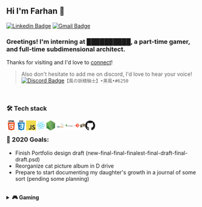## Hi I'm Farhan 👋

[![Linkedin Badge](https://img.shields.io/badge/-Farhan%20Daud-blue?style=flat&logo=Linkedin&logoColor=white&link=https://www.linkedin.com/in/Hantasmagoria/)](https://www.linkedin.com/in/Hantasmagoria/) [![Gmail Badge](https://img.shields.io/badge/-Farhan%20Daud-c14438?style=flat&logo=Gmail&logoColor=white&link=mailto:Farhan.Daud.hypersfusion@gmail.com)](mailto:Farhan.Daud.hypersfusion@gmail.com)

### Greetings! I'm interning at ██████████, a part-time gamer, and full-time subdimensional architect.

Thanks for visiting and I'd love to [connect](https://www.linkedin.com/in/Hantasmagoria/)!

> Also don't hesitate to add me on discord, I'd love to hear your voice!
> [![Discord Badge](https://img.shields.io/badge/-Add%20this%20ID%20=>-blue?style=flat&label=&logo=discord&logoColor=ffffff&color=7389D8&labelColor=6A7EC2&link=https://discordapp.com/users/137706148357734400)](https://discordapp.com/users/137706148357734400)`【風の妖精騎士】•黒風•#6250`

<br/>

### 🛠 Tech stack

[<img align="left" alt="HTML5" width="26px"    src="https://raw.githubusercontent.com/github/explore/80688e429a7d4ef2fca1e82350fe8e3517d3494d/topics/html/html.png"/>][wdi] [<img align="left" alt="CSS3" width="26px"    src="https://raw.githubusercontent.com/github/explore/80688e429a7d4ef2fca1e82350fe8e3517d3494d/topics/css/css.png"/>][csi] [<img align="left" alt="JavaScript" width="26px"    src="https://raw.githubusercontent.com/github/explore/80688e429a7d4ef2fca1e82350fe8e3517d3494d/topics/javascript/javascript.png"/>][jsi]
[<img align="left" alt="React" width="26px"    src="https://raw.githubusercontent.com/github/explore/80688e429a7d4ef2fca1e82350fe8e3517d3494d/topics/react/react.png"/>][react] [<img align="left" alt="Node.js" width="26px"    src="https://raw.githubusercontent.com/github/explore/80688e429a7d4ef2fca1e82350fe8e3517d3494d/topics/nodejs/nodejs.png"/>][wdi]
[<img align="left" alt="MySQL" width="26px"    src="https://raw.githubusercontent.com/github/explore/80688e429a7d4ef2fca1e82350fe8e3517d3494d/topics/mysql/mysql.png"/>][wdi] [<img align="left" alt="MongoDB" width="26px"    src="https://raw.githubusercontent.com/github/explore/80688e429a7d4ef2fca1e82350fe8e3517d3494d/topics/mongodb/mongodb.png"/>][wdi]
[<img align="left" alt="Git" width="26px"    src="https://raw.githubusercontent.com/github/explore/80688e429a7d4ef2fca1e82350fe8e3517d3494d/topics/git/git.png"/>][wdi] [<img align="left" alt="GitHub" width="26px"    src="https://raw.githubusercontent.com/github/explore/78df643247d429f6cc873026c0622819ad797942/topics/github/github.png"/>][wdi]

[wdi]: https://camo.githubusercontent.com/36413d968ccb4542d06af936e30e6213bd864607/68747470733a2f2f692e696d6775722e636f6d2f556c3436676f6e2e706e67
[jsi]: https://camo.githubusercontent.com/36413d968ccb4542d06af936e30e6213bd864607/68747470733a2f2f692e696d6775722e636f6d2f556c3436676f6e2e706e67
[csi]: https://camo.githubusercontent.com/36413d968ccb4542d06af936e30e6213bd864607/68747470733a2f2f692e696d6775722e636f6d2f556c3436676f6e2e706e67
[react]: https://hackernoon.com/images/pq25y3ylr.jpgwxH9e_vrAK4TdffpxKY3QGyHCpxFcQ0

<br/>

### 🌟 2020 Goals:

- Finish Portfolio design draft (new-final-final-finalest-final-draft-final-draft.psd)
- Reorganize cat picture album in D drive
- Prepare to start documenting my daughter's growth in a journal of some sort (pending some planning)

<br/>

<details>
<summary><strong> 🎮 Gaming</strong></summary>
Currently Playing: 
<ul>
    <li><a href="https://playvalorant.com/en-us/"><img alt="Valorant Icon" width="32px" src="https://playvalorant.com/static/favicon-16x16.03b0ebb8.png"/> Valorant</a>
    <li><a href="https://www.blazblue.jp/cf/ac/"><img alt="Blazblue Icon" width="32px" src="https://blazblue.wiki/images/thumb/c/c8/BlazBlue_Central_Fiction_Logo.png/300px-BlazBlue_Central_Fiction_Logo.png"/> Blazblue(CentralFiction)</a>
    <li><a href="https://www.stardewvalley.net/"><img alt="Stardew Valley Icon" width="32px" src="https://stardewvalleywiki.com/mediawiki/images/b/b2/Animals_Icon.png"/> Stardew Valley</a>
    <li><a href="https://www.monsterhunterworld.com/"><img alt="MHW Icon" width="32px" src="https://www.monsterhunterworld.com/favicon.ico"/> Monster Hunter World: Iceborne</a>
</ul>

<strong>Gaming 2020 Goals:</strong>

<ul>
    <li> Complete holistic aim training according to <a href="https://www.dropbox.com/s/vaba3potfhf9jy1/KovaaK%20aim%20workout%20routines.pdf?dl=0">Aimer7's KovaaK guide</a>
    <li> Set up foundation for agricultural army in Stardew Valley
    <li> attain intermediate-level proficiency in usage of Izanami's b&b combos
    <li> HR 999 and maybe a couple more builds for wholesomeness
</ul>
</details>
